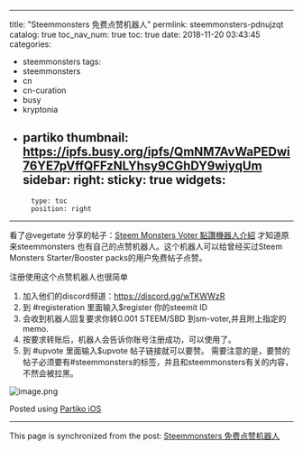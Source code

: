 
---
title: "Steemmonsters 免费点赞机器人"
permlink: steemmonsters-pdnujzqt
catalog: true
toc_nav_num: true
toc: true
date: 2018-11-20 03:43:45
categories:
- steemmonsters
tags:
- steemmonsters
- cn
- cn-curation
- busy
- kryptonia
- partiko
thumbnail: https://ipfs.busy.org/ipfs/QmNM7AvWaPEDwi76YE7pVffQFFzNLYhsy9CGhDY9wiyqUm
sidebar:
    right:
        sticky: true
widgets:
    -
        type: toc
        position: right
---


看了@vegetate 分享的帖子：[Steem Monsters Voter 點讚機器人介紹](https://steemit.com/@vegetate/steem-monsters-voter-1c046c9d04c19est)
才知道原来steemmonsters 也有自己的点赞机器人。这个机器人可以给曾经买过Steem Monsters Starter/Booster packs的用户免费帖子点赞。

注册使用这个点赞机器人也很简单
1. 加入他们的discord频道：https://discord.gg/wTKWWzR
2. 到 #registeration 里面输入$register 你的steemit ID
3. 会收到机器人回复要求你转0.001 STEEM/SBD 到sm-voter,并且附上指定的memo.
4. 按要求转账后，机器人会告诉你账号注册成功，可以使用了。
5. 到 #upvote 里面输入$upvote 帖子链接就可以要赞。
需要注意的是，要赞的帖子必须要有#steemmonsters的标签，并且和steemmonsters有关的内容，不然会被拉黑。

![image.png](https://ipfs.busy.org/ipfs/QmNM7AvWaPEDwi76YE7pVffQFFzNLYhsy9CGhDY9wiyqUm)

Posted using [Partiko iOS](https://steemit.com/@partiko-ios)

- - -

This page is synchronized from the post: [Steemmonsters 免费点赞机器人](https://steemit.com/@ericet/steemmonsters-pdnujzqt)
